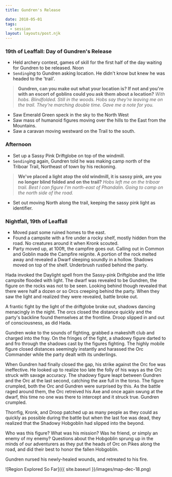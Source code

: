 ```yaml
---
title: Gundren's Release

date: 2018-05-01
tags:
  - session
layout: layouts/post.njk
---
```



### 19th of Leaffall: Day of Gundren's Release
- Held archery contest, games of skill for the first half of the day waiting for Gundren to be released.
Noon
- `Sending`ing to Gundren asking location. He didn't know but knew he was headed to the 'trail'.

> **Gundren, can you make out what your location is? If not and you're with an escort of goblins could you ask them about a location?**
> _With hobs. Blindfolded. Still in the woods. Hobs say they're leaving me on the trail. They're marching double time. Gave me a note for you._

- Saw Emerald Green speck in the sky to the North West
- Saw mass of humanoid figures moving over the hills to the East from the Mountains.
- Saw a caravan moving westward on the Trail to the south.

### Afternoon
- Set up a Sassy Pink Driftglobe on top of the windmill.
- `Sending`ing again, Gundren told he was making camp north of the Triboar Trail, Northeast of town by his reckoning.

> **We've placed a light atop the old windmill, it is sassy pink, are you no longer blind folded and on the trail?**
> _Hobs left me on the triboar trail. Best I can figure I'm north-east of Phandalin. Going to camp on the north side of the road._


- Set out moving North along the trail, keeping the sassy pink light as identifier.

### Nightfall, 19th of Leaffall
- Moved past some ruined homes to the east.
- Found a campsite with a fire under a rocky shelf, mostly hidden from the road. No creatures around it when Kronk scouted.
- Party moved up, at 100ft, the campfire goes out. Calling out in Common and Goblin made the Campfire reignite. A portion of the rock melted away and revealed a Dwarf sleeping soundly in a hollow. Shadows moved on top of the shelf. Underbrush rustled behind the party.

Hada invoked the Daylight spell from the Sassy-pink Driftglobe and the little campsite flooded with light. The dwarf was revealed to be Gundren, the figure on the rocks was not to be seen. Looking behind though revealed that there were half a dozen or so Orcs creeping behind the party. When they saw the light and realized they were revealed, battle broke out.

A frantic fight by the light of the driftglobe broke out, shadows dancing menacingly in the night. The orcs closed the distance quickly and the party's backline found themselves at the frontline. Droop slipped in and out of consciousness, as did Hada.

Gundren woke to the sounds of fighting, grabbed a makeshift club and charged into the fray. On the fringes of the fight, a shadowy figure darted to and fro through the shadows cast by the figures fighting. The highly mobile figure closed distances seemingly instantly and harassed the Orc Commander while the party dealt with its underlings.

When Gundren had finally closed the gap, his strike against the Orc foe was ineffective. He looked up to realize too late the folly of his ways as the Orc struck with savage accuracy. The shadowy figure leapt between Gundren and the Orc at the last second, catching the axe full in the torso. The figure crumpled, both the Orc and Gundren were surprised by this. As the battle raged around them, the Orc retreived his Axe and once again swung at the dwarf, this time no one was there to intercept and it struck true. Gundren crumpled.

Thorrfig, Kronk, and Droop patched up as many people as they could as quickly as possible during the battle but when the last foe was dead, they realized that the Shadowy Hobgoblin had slipped into the beyond. 

Who was this figure? What was his mission? Was he friend, or simply an enemy of my enemy? Questions about the Hobgoblin sprung up in the minds of our adventurers as they put the heads of Orc on Pikes along the road, and did their best to honor the fallen Hobgoblin.

Gundren nursed his newly-healed wounds, and retreated to his fire.

![Region Explored So Far]({{ site.baseurl }}/images/map-dec-18.png)
